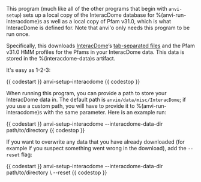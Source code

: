 
This program (much like all of the other programs that begin with `anvi-setup`) sets up a local copy of the InteracDome database for %(anvi-run-interacdome)s as well as a local copy of Pfam v31.0, which is what InteracDome is defined for. Note that anvi'o only needs this program to be run once.


Specifically, this downloads [InteracDome](https://interacdome.princeton.edu/)’s [tab-separated files](https://interacdome.princeton.edu/#tab-6136-4) and the Pfam v31.0 HMM profiles for the Pfams in your InteracDome data. This data is stored in the %(interacdome-data)s artifact. 


It's easy as 1-2-3:

{{ codestart }}
anvi-setup-interacdome
{{ codestop }}

When running this program, you can provide a path to store your InteracDome data in. The default path is `anvio/data/misc/InteracDome`; if you use a custom path, you will have to provide it to %(anvi-run-interacdome)s with the same parameter. Here is an example run: 


{{ codestart }}
anvi-setup-interacdome --interacdome-data-dir path/to/directory 
{{ codestop }}

If you want to overwrite any data that you have already downloaded (for example if you suspect something went wrong in the download), add the `--reset` flag: 

{{ codestart }}
anvi-setup-interacdome  --interacdome-data-dir path/to/directory \ 
                        --reset
{{ codestop }}

